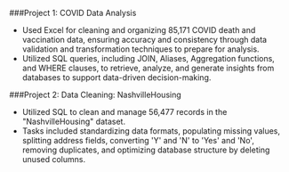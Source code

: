 ###Project 1: COVID Data Analysis
- Used Excel for cleaning and organizing 85,171 COVID death and vaccination data, ensuring accuracy and consistency through data validation and transformation techniques to prepare for analysis.
- Utilized SQL queries, including JOIN, Aliases, Aggregation functions, and WHERE clauses, to retrieve, analyze, and generate insights from databases to support data-driven decision-making.

###Project 2: Data Cleaning: NashvilleHousing
- Utilized SQL to clean and manage 56,477 records in the "NashvilleHousing" dataset.
- Tasks included standardizing data formats, populating missing values, splitting address fields, converting 'Y' and 'N' to 'Yes' and 'No', removing duplicates, and optimizing database structure by deleting unused columns.
